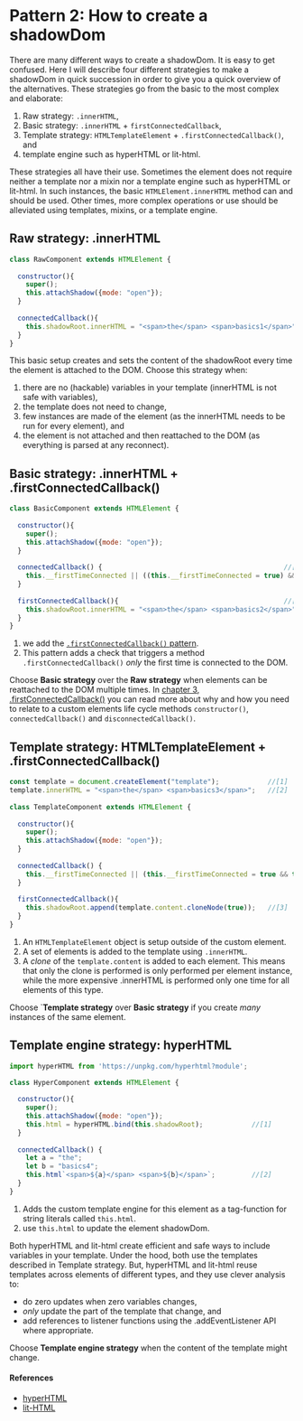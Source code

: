 # Pattern 2: How to create a shadowDom

There are many different ways to create a shadowDom. It is easy to get confused. 
Here I will describe four different strategies to make a shadowDom in quick succession 
in order to give you a quick overview of the alternatives.
These strategies go from the basic to the most complex and elaborate:
1. Raw strategy: `.innerHTML`,
2. Basic strategy: `.innerHTML` + `firstConnectedCallback`,
3. Template strategy: `HTMLTemplateElement` + `.firstConnectedCallback()`, and
4. template engine such as hyperHTML or lit-html.

These strategies all have their use. Sometimes the element does not require neither a template 
nor a mixin nor a template engine such as hyperHTML or lit-html. 
In such instances, the basic `HTMLElement.innerHTML` method can and should be used.
Other times, more complex operations or use should be alleviated using templates, mixins, or 
a template engine.

## Raw strategy: .innerHTML
```javascript
class RawComponent extends HTMLElement {
  
  constructor(){                                                    
    super();
    this.attachShadow({mode: "open"});
  }
  
  connectedCallback(){
    this.shadowRoot.innerHTML = "<span>the</span> <span>basics1</span>";
  }
}
```
This basic setup creates and sets the content of the shadowRoot every time the element is attached 
to the DOM. Choose this strategy when:
1. there are no (hackable) variables in your template (innerHTML is not safe with variables),
2. the template does not need to change,
3. few instances are made of the element (as the innerHTML needs to be run for every element), and
4. the element is not attached and then reattached to the DOM (as everything is parsed at any reconnect).

## Basic strategy: .innerHTML + .firstConnectedCallback()
```javascript
class BasicComponent extends HTMLElement {
  
  constructor(){                                                    
    super();
    this.attachShadow({mode: "open"});
  }
  
  connectedCallback() {                                             //[1]
    this.__firstTimeConnected || ((this.__firstTimeConnected = true) && this.firstConnectedCallback());
  }
  
  firstConnectedCallback(){                                         //[2]
    this.shadowRoot.innerHTML = "<span>the</span> <span>basics2</span>";
  }
}
```
1. we add the [`.firstConnectedCallback()` pattern](../chapter3/Mixin4_FirstConnectedMixin.md). 
2. This pattern adds a check that triggers a method `.firstConnectedCallback()` *only* the first time is connected to the DOM.

Choose **Basic strategy** over the **Raw strategy** when elements can be reattached to the DOM multiple times.
In [chapter 3, .firstConnectedCallback()](../chapter3/Mixin4_FirstConnectedMixin.md) you can read more 
about why and how you need to relate to a custom elements life cycle methods 
`constructor()`, `connectedCallback()` and  `disconnectedCallback()`.

## Template strategy: HTMLTemplateElement + .firstConnectedCallback()
```javascript
const template = document.createElement("template");            //[1]
template.innerHTML = "<span>the</span> <span>basics3</span>";   //[2]
                                                
class TemplateComponent extends HTMLElement {
  
  constructor(){
    super();
    this.attachShadow({mode: "open"});
  }
  
  connectedCallback() {
    this.__firstTimeConnected || (this.__firstTimeConnected = true && this.firstConnectedCallback());
  }
  
  firstConnectedCallback(){
    this.shadowRoot.append(template.content.cloneNode(true));   //[3]
  }
}
```
1. An `HTMLTemplateElement` object is setup outside of the custom element.
2. A set of elements is added to the template using `.innerHTML`.
3. A *clone* of the `template.content` is added to each element. 
This means that only the clone is performed is only performed per element instance, 
while the more expensive .innerHTML is performed only one time for all elements of this type.

Choose `**Template strategy** over **Basic strategy** if you create *many* instances of the same element.                

## Template engine strategy: hyperHTML
```javascript
import hyperHTML from 'https://unpkg.com/hyperhtml?module';

class HyperComponent extends HTMLElement {
  
  constructor(){
    super();
    this.attachShadow({mode: "open"});
    this.html = hyperHTML.bind(this.shadowRoot);            //[1]
  }
  
  connectedCallback() {
    let a = "the";
    let b = "basics4";
    this.html`<span>${a}</span> <span>${b}</span>`;         //[2]
  }
}
```
1. Adds the custom template engine for this element as a tag-function for string literals called `this.html`.
2. use `this.html` to update the element shadowDom.

Both hyperHTML and lit-html create efficient and safe ways to include variables in your template.
Under the hood, both use the templates described in Template strategy.
But, hyperHTML and lit-html reuse templates across elements of different types,
and they use clever analysis to:
* do zero updates when zero variables changes,
* *only* update the part of the template that change, and
* add references to listener functions using the .addEventListener API where appropriate.

Choose **Template engine strategy** when the content of the template might change.
                              
#### References
* [hyperHTML](https://viperhtml.js.org/hyper.html)
* [lit-HTML](https://github.com/Polymer/lit-html)                                                                                           